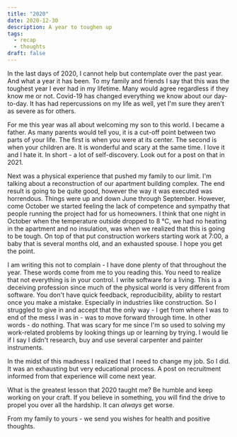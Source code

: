 ```yaml
---
title: "2020"
date: 2020-12-30
description: A year to toughen up
tags:
  - recap
  - thoughts
draft: false
---
```


In the last days of 2020, I cannot help but contemplate over the past year. And what a year it has been.
To my family and friends I say that this was the toughest year I ever had in my lifetime.
Many would agree regardless if they know me or not. Covid-19 has changed everything we know about our day-to-day.
It has had repercussions on my life as well, yet I'm sure they aren't as severe as for others.

For me this year was all about welcoming my son to this world. I became a father. 
As many parents would tell you, it is a cut-off point between two parts of your life. 
The first is when you were at its center. The second is when your children are.
It is wonderful and scary at the same time. I love it and I hate it.
In short - a lot of self-discovery. Look out for a post on that in 2021.

Next was a physical experience that pushed my family to our limit. 
I'm talking about a reconstruction of our apartment building complex.
The end result is going to be quite good, however the way it was executed was horrendous. 
Things were up and down June through September. 
However, come October we started feeling the lack of competence 
and sympathy that people running the project had for us homeowners.
I think that one night in October when the temperature outside dropped to 8 °C,
we had no heating in the apartment and no insulation, was when we realized that this is going to be tough.
On top of that put construction workers starting work at 7:00, a baby that is several months old, 
and an exhausted spouse.
I hope you get the point.

I am writing this not to complain - I have done plenty of that throughout the year.
These words come from me to you reading this.
You need to realize that not everything is in your control.
I write software for a living.
This is a deceiving profession since much of the physical world is very different from software.
You don't have quick feedback, reproducibility, ability to restart once you make a mistake.
Especially in industries like construction.
So I struggled to give in and accept that the only way - I get from where I was to end of the mess I was in - was
to move forward through time. 
In other words - do nothing.
That was scary for me since I'm so used to solving my work-related problems by looking things up
or learning by trying.
I would lie if I say I didn't research, buy and use several carpenter and painter instruments.

In the midst of this madness I realized that I need to change my job. So I did. 
It was an exhausting but very educational process.
A post on recruitment informed from that experience will come next year.

What is the greatest lesson that 2020 taught me? Be humble and keep working on your craft.
If you believe in something, you will find the drive to propel you over all the hardship.
It can _always_ get worse. 

From my family to yours - we send you wishes for health and positive thoughts.